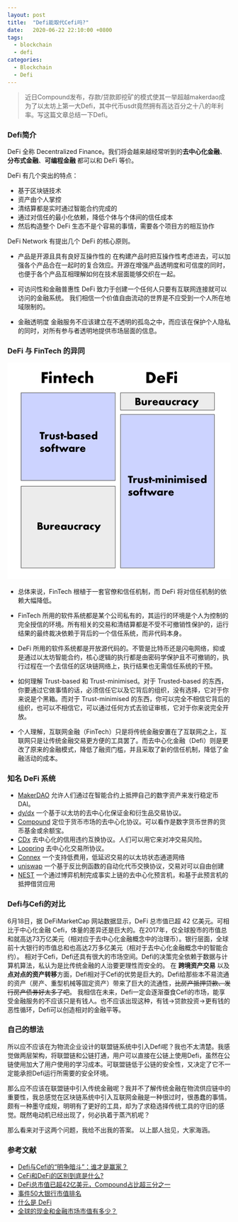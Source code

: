 ```yaml
---
layout: post
title:  "Defi能取代Cefi吗?"
date:   2020-06-22 22:10:00 +0800
tags:
  - blockchain
  - defi
categories:
  - Blockchain
  - Defi
---
```

> 近日Compound发布，存款/贷款即挖矿的模式使其一举超越makerdao成为了以太坊上第一大Defi，其中代币usdt竟然拥有高达百分之十八的年利率。写这篇文章总结一下Defi。 

### Defi简介
DeFi 全称 Decentralized Finance。我们将会越来越经常听到的**去中心化金融**、**分布式金融**、**可编程金融** 都可以和 DeFi 等价。

DeFi 有几个突出的特点：

+ 基于区块链技术
+ 资产由个人掌控
+ 清结算都是实时通过智能合约完成的
+ 通过对信任的最小化依赖，降低个体与个体间的信任成本
+ 然后构造整个 DeFi 生态不是个容易的事情，需要各个项目方的相互协作

DeFi Network 有提出几个 DeFi 的核心原则。
+ 产品是开源且具有良好互操作性的
在构建产品时把互操作性考虑进去，可以加强各个产品合在一起时的复合效应。开源在增强产品透明度和可信度的同时，也便于各个产品互相理解如何在技术层面能够交织在一起。

+ 可访问性和金融普惠性
DeFi 致力于创建一个任何人只要有互联网连接就可以访问的金融系统。 我们相信一个价值自由流动的世界是不应受到一个人所在地域限制的。

+ 金融透明度
金融服务不应该建立在不透明的孤岛之中，而应该在保护个人隐私的同时，对所有参与者透明地提供市场层面的信息。

### DeFi 与 FinTech 的异同
![DeFi 与 FinTech 的异同](../_pic/defi1.png)
+ 总体来说，FinTech 根植于一套官僚和信任机制，而 DeFi 将对信任机制的依赖大幅降低。

+ FinTech 所用的软件系统都是某个公司私有的，其运行的环境是个人为控制的完全授信的环境。所有相关的交易和清结算都是不受不可撤销性保护的，运行结果的最终裁决依赖于背后的一个信任系统，而非代码本身。

+ DeFi 所用的软件系统都是开放源代码的。不管是比特币还是闪电网络，抑或是通过以太坊智能合约，核心逻辑的执行都是由密码学保护且不可撤销的，执行过程在一个去信任的区块链网络上，执行结果也无需信任系统的干预。

+ 如何理解 Trust-based 和 Trust-minimised。对于 Trusted-based 的东西，你要通过它做事情的话，必须信任它以及它背后的组织，没有选择，它对于你来说是个黑箱。而对于 Trust-minimised 的东西，你可以完全不相信它背后的组织，也可以不相信它，可以通过任何方式去验证审核，它对于你来说完全开放。

+ 个人理解，互联网金融（FinTech）只是将传统金融安置在了互联网之上，互联网只是让传统金融交易更方便的工具罢了。而去中心化金融（Defi）则是更改了原来的金融模式，降低了融资门槛，并且采取了新的信任机制，降低了金融活动的成本。

### 知名 DeFi 系统
+ [MakerDAO](https://makerdao.com/) 允许人们通过在智能合约上抵押自己的数字资产来发行稳定币 DAI。
+ [dy/dx](https://dydx.exchange/) 一个基于以太坊的去中心化保证金和衍生品交易协议。
+ [Compound](https://compound.finance/) 定位于货币市场的去中心化协议。可以看作是数字货币世界的货币基金或余额宝。
+ [CDx](https://cdxproject.com/) 去中心化的信用违约互换协议。人们可以用它来对冲交易风险。
+ [Loopring](https://loopring.org/) 去中心化交易所协议。
+ [Connex](https://connext.network/) 一个支持低费用，低延迟交易的以太坊状态通道网络
+ [uniswap](https://uniswap.io/) 一个基于反比例函数的自动化代币交换协议，交易对可以自由创建
+ [NEST](https://nestdapp.io/) 一个通过博弈机制完成事实上链的去中心化预言机，和基于此预言机的抵押借贷应用

### Defi与Cefi的对比
6月18日，据 DeFiMarketCap 网站数据显示，DeFi 总市值已超 42 亿美元。可相比于中心化金融 Cefi，体量的差异还是巨大的。在2017年，仅全球股市的市值总和就高达73万亿美元（相对应于去中心化金融概念中的治理币）。银行层面，全球前十大银行的市值总和也高达2万多亿美元（相对于去中心化金融概念中的智能合约）。
相对于Cefi，Defi还具有很大的市场空间。Defi的决策完全依赖于数据与计算机算法，私认为是比传统金融的人治要更理性而安全的。
在 **跨境资产交易** 以及 **点对点的资产转移**方面，Defi相对于Cefi的优势是巨大的。Defi给那些本不易流通的资产（房产、重型机械等固定资产）带来了巨大的流通性，~~比房产抵押贷款、发行房产债券好太多了吧~~。
我相信在未来，Defi一定会逐渐蚕食Cefi的市场，能享受金融服务的不应该只是有钱人。也不应该出现这种，有钱->贷款投资->更有钱的 恶性循环，Defi可以创造相对的金融平等。

### 自己的想法

所以应不应该在为物流企业设计的联盟链系统中引入Defi呢？我也不太清楚。我感觉做两层架构，将联盟链和公链打通，用户可以直接在公链上使用Defi，虽然在公链使用加大了用户使用的学习成本。可联盟链低于公链的安全性，又决定了它不一定能承担Defi运行所需要的安全环境。

那么应不应该在联盟链中引入传统金融呢？我并不了解传统金融在物流供应链中的重要性，我总感觉在区块链系统中引入互联网金融是一种很过时，很愚蠢的事情。颇有一种墨守成规，明明有了更好的工具，却为了求稳选择传统工具的守旧的感觉。既然电动机已经出现了，何必执着于蒸汽机呢？

那么看来对于这两个问题，我给不出我的答案。
以上鄙人拙见，大家海涵。

### 参考文献
+ [Defi与Cefi的“明争暗斗”：谁才是赢家？](https://www.jinse.com/blockchain/734851.html)
+ [CeFi和DeFi的区别到底是什么?](https://blog.csdn.net/bk1171676983/article/details/104818812)
+ [DeFi总市值已超42亿美元，Compound占比超三分之一](https://baijiahao.baidu.com/s?id=1669888374715261448&wfr=spider&for=pc)
+ [事件50大银行市值排名](https://weibo.com/1155372133/I2lvcfNBD?type=comment)
+ [什么是 DeFi](https://www.jianshu.com/p/04f05611188b)
+ [全球的现金和金融市场市值有多少？](https://finance.qq.com/a/20171102/043258.htm)


